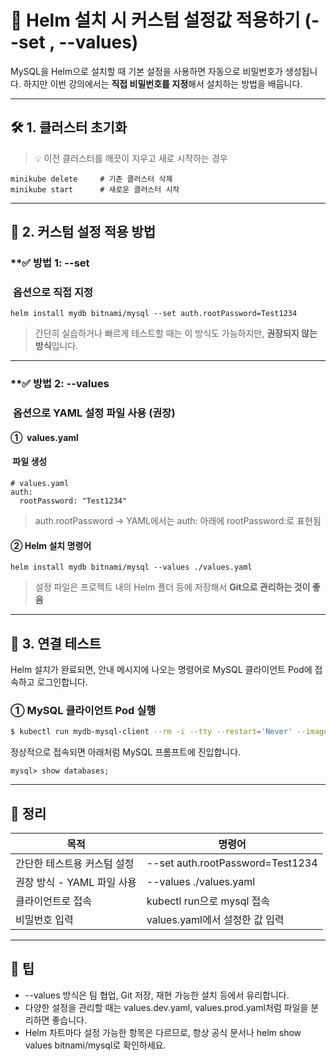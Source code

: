 
# **🔐 Helm 설치 시 커스텀 설정값 적용하기 (--set , --values)**

MySQL을 Helm으로 설치할 때 기본 설정을 사용하면 자동으로 비밀번호가 생성됩니다.
하지만 이번 강의에서는 **직접 비밀번호를 지정**해서 설치하는 방법을 배웁니다.

---

## **🛠️ 1. 클러스터 초기화**

> 💡 이전 클러스터를 깨끗이 지우고 새로 시작하는 경우

```
minikube delete     # 기존 클러스터 삭제
minikube start      # 새로운 클러스터 시작
```

---

## **🧪 2. 커스텀 설정 적용 방법**

### **✅ 방법 1:  --set

###  **옵션으로 직접 지정**

```
helm install mydb bitnami/mysql --set auth.rootPassword=Test1234
```

> 간단히 실습하거나 빠르게 테스트할 때는 이 방식도 가능하지만, **권장되지 않는 방식**입니다.

---

### **✅ 방법 2:  --values

###  **옵션으로 YAML 설정 파일 사용 (권장)**

#### **①**  values.yaml

####  **파일 생성**

```
# values.yaml
auth:
  rootPassword: "Test1234"
```

> auth.rootPassword → YAML에서는 auth: 아래에 rootPassword:로 표현됨

#### **② Helm 설치 명령어**

```
helm install mydb bitnami/mysql --values ./values.yaml
```

> 설정 파일은 프로젝트 내의 Helm 폴더 등에 저장해서 **Git으로 관리하는 것이 좋음**

---

## **🔗 3. 연결 테스트**

Helm 설치가 완료되면, 안내 메시지에 나오는 명령어로 MySQL 클라이언트 Pod에 접속하고 로그인합니다.

### **① MySQL 클라이언트 Pod 실행**

```sh
$ kubectl run mydb-mysql-client --rm -i --tty --restart='Never' --image bitnami/mysql:8.0.33-debian-11-r0 --namespace default --command -- mysql -h mydb-mysql.default.svc.cluster.local -uroot -p'Test1234'
```

정상적으로 접속되면 아래처럼 MySQL 프롬프트에 진입합니다.

```
mysql> show databases;
```


---

## **📌 정리**

|**목적**|**명령어**|
|---|---|
|간단한 테스트용 커스텀 설정|--set auth.rootPassword=Test1234|
|권장 방식 - YAML 파일 사용|--values ./values.yaml|
|클라이언트로 접속|kubectl run으로 mysql 접속|
|비밀번호 입력|values.yaml에서 설정한 값 입력|

---

## **🧠 팁**

- --values 방식은 팀 협업, Git 저장, 재현 가능한 설치 등에서 유리합니다.
- 다양한 설정을 관리할 때는 values.dev.yaml, values.prod.yaml처럼 파일을 분리하면 좋습니다.
- Helm 차트마다 설정 가능한 항목은 다르므로, 항상 공식 문서나 helm show values bitnami/mysql로 확인하세요.
